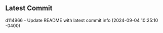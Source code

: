 
## Latest Commit
d114966 - Update README with latest commit info (2024-09-04 10:25:10 -0400) <Yunxi-Zhou>
